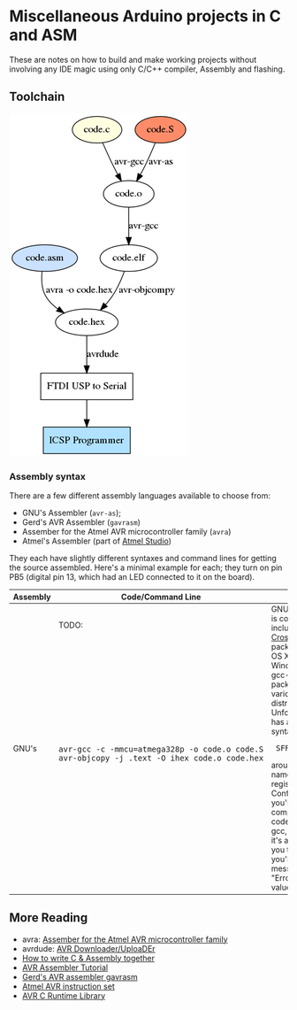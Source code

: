 # Miscellaneous Arduino projects in C and ASM

These are notes on how to build and make working projects without involving any IDE magic using
only C/C++ compiler, Assembly and flashing.


## Toolchain

![toolchain](toolchain.png "Toolchain for different inputs.")


###  Assembly syntax

There are a few different assembly languages available to choose from:

  - GNU's Assembler (`avr-as`);
  - Gerd's AVR Assembler (`gavrasm`)
  - Assember for the Atmel AVR microcontroller family (`avra`)
  - Atmel's Assembler (part of [Atmel Studio](https://www.microchip.com/mplab/avr-support/atmel-studio-7))

They each have slightly different syntaxes and command lines for getting the source assembled.
Here's a minimal example for each; they turn on pin PB5 (digital pin 13, which had an LED connected to it on the board).


<table>
  <thead>
    <tr>
      <th>Assembly</th>
      <th>Code/Command Line</th>
      <th>Notes</th>
    <tr>
  </thead>
  <tbody>
    <tr>
      <td rowspan="2">
        GNU's
      </td>
      <td>
        TODO:
      </td>
      <td rowspan="2">
GNU's assembler is conveniently included in the <a href="https://www.obdev.at/products/crosspack/index.html">CrossPack</a> package for Mac OS X, WinAVR for Windows, and the gcc-avr packages on various Linux distributions. Unfortunately, it has awkward syntax, requiring <pre>_SFR_IO_ADDR()</pre> around the names of the I/O registers. Confusingly, you'll need to compile your code with avr-gcc, even though it's assembly. If you try avr-as, you'll get a message like "Error: constant value required".
      </td>
    </tr>
    <tr>
      <td>
        <pre>
avr-gcc -c -mmcu=atmega328p -o code.o code.S
avr-objcopy -j .text -O ihex code.o code.hex
        <pre>
      </td>
    </tr>
  </tbody>
</table>


## More Reading

 * avra: [Assember for the Atmel AVR microcontroller family](https://github.com/hsoft/avra)
 * avrdude: [AVR Downloader/UploaDEr](http://savannah.nongnu.org/projects/avrdude/)
 * [How to write C & Assembly together](https://www.pantechsolutions.net/how-to-write-c-assembly-together)
 * [AVR Assembler Tutorial](https://www.instructables.com/id/Command-Line-Assembly-Language-Programming-for-Ard/)
 * [Gerd's AVR assembler gavrasm](http://www.avr-asm-tutorial.net/gavrasm/index_en.html)
 * [Atmel AVR instruction set](https://en.wikipedia.org/wiki/Atmel_AVR_instruction_set)
 * [AVR C Runtime Library](https://www.nongnu.org/avr-libc/)

